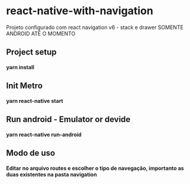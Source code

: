 # react-native-with-navigation
Projeto configurado com react navigation v6 - stack e drawer 
SOMENTE ANDROID ATÉ O MOMENTO


<h2>Project setup</h2> 
<h4>yarn install</h4>

<h2>Init Metro</h2> 
<h4>yarn react-native start</h4>

<h2>Run android - Emulator or devide</h2> 
<h4>yarn react-native run-android</h4>


<h2>Modo de uso</h2> 
<h4>Editar no arquivo routes e escolher o tipo de navegação, importanto as duas existentes na pasta navigation</h4>

